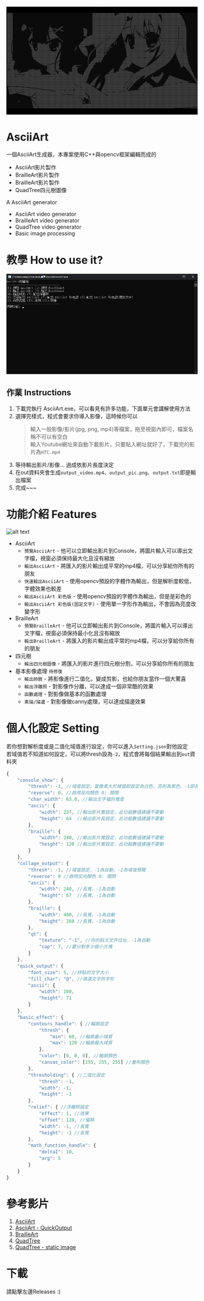 ![alt text](https://github.com/creeper531100/Ascii_Art/blob/master/%E4%BB%8B%E7%B4%B9/title.png?raw=true)
# AsciiArt
一個AsciiArt生成器，本專案使用C++與opencv框架編輯而成的<br>
- AsciiArt影片製作<br>
- BrailleArt影片製作<br>
- BrailleArt影片製作<br>
- QuadTree四元樹圖像<br>

A AsciiArt generator<br>
- AsciiArt video generator
- BrailleArt video generator
- QuadTree video generator
- Basic image processing

# 教學 How to use it?
![alt text](https://github.com/creeper531100/Ascii_Art/blob/master/%E4%BB%8B%E7%B4%B9/main.png?raw=true)<br>
## 作業 Instructions
  1. 下載完執行 AsciiArt.exe，可以看見有許多功能，下面單元會講解使用方法<br>
  2. 選擇完樣式，程式會要求你導入影像，這時候你可以<br>
      > 輸入一般影像/影片(jpg, png, mp4)等檔案，拖至視窗內即可，檔案名稱不可以有空白<br>
      > 輸入Youtube網址來自動下載影片，只要貼入網址就好了，下載完的影片為`HTC.mp4`<br>
  3. 等待輸出影片/影像... 過成依影片長度決定
  4. 在out資料夾會生成`output_video.mp4`、`output_pic.png`、`output.txt`即是輸出檔案
  5. 完成~~~

# 功能介紹 Features
![alt text](https://github.com/creeper531100/Ascii_Art/blob/master/%E4%BB%8B%E7%B4%B9/colordef.png?raw=true)<br>
* AsciiArt
  * `預覽AsciiArt` - 他可以立即輸出影片到Console，將圖片輸入可以導出文字檔，視窗必須保持最大化且沒有縮放
  * `輸出AsciiArt` - 將匯入的影片輸出成平常的mp4檔，可以分享給你所有的朋友
  * `快速輸出AsciiArt` - 使用opencv預設的字體作為輸出，但是解析度較低，字體效果也較差
  * `輸出AsciiArt 彩色版` - 使用opencv預設的字體作為輸出，但是是彩色的
  * `輸出AsciiArt 彩色版(固定文字)` - 使用單一字形作為輸出，不會因為亮度改變字形
* BrailleArt
  * `預覽BrailleArt` - 他可以立即輸出影片到Console，將圖片輸入可以導出文字檔，視窗必須保持最小化且沒有縮放
  * `輸出BrailleArt` - 將匯入的影片輸出成平常的mp4檔，可以分享給你所有的朋友
* 四元樹
  * `輸出四元樹圖像` - 將匯入的影片進行四元樹分割，可以分享給你所有的朋友
* 基本影像處理 `待修復`
  * `輸出帥臉` - 將影像進行二值化，變成剪影，也給你朋友當作一個大驚喜
  * `輸出浮雕照` - 對影像作分離，可以達成一個非常酷的效果
  * `函數處理` - 對影像做基本的函數處理
  * `素描/描邊` - 對影像做canny處理，可以達成描邊效果
# 個人化設定 Setting
若你想對解析度或是二值化域值進行設定，你可以進入`Setting.json`對他設定<br>
若域值若不知道如何設定，可以將thresh設為`-2`，程式會將每個結果輸出到`out`資料夾<br>
```javascript
{
	"console_show": {
		"thresh": -1, //域值設定，當像素大於域值即設定為白色，否則為黑色，-1即為自動
		"reverse": 0, //啟用反向顏色 0: 關閉
		"char_width": 63.0, //輸出文字檔的寬度
		"ascii": {
			"width": 237, //輸出影片寬設定，此功能數值建議不要動
			"height": 64  //輸出影片長設定，此功能數值建議不要動
		},
		"braille": {
			"width": 240, //輸出影片寬設定，此功能數值建議不要動
			"height": 120 //輸出影片寬設定，此功能數值建議不要動
		}
	},
	"collage_output": {
		"thresh": -1, //域值設定，-1為自動，-2為域值預覽
		"reverse": 0 //啟用反向顏色 0: 關閉
		"ascii": {
			"width": 240, //長寬，-1為自動
			"height": 67  //長寬，-1為自動
		},
		"braille": {
			"width": 480, //長寬，-1為自動
			"height": 268 //長寬，-1為自動
		},
		"qt": {
			"texture": "-1", //你的貼文文件位址，-1為自動
			"cap": 7, //要分割多少個小方塊
		}
	},
	"quick_output": {
		"font_size": 5, //拼貼的文字大小
		"fill_char": "@", //填滿文字的字形
		"ascii": {
			"width": 160,
			"height": 71
		}
	},
	"basic_effect": {
		"contours_handle": { //輪廓設定
			"thresh": {
				"min": 60, //輪廓最小域質
				"max": 120 //輪廓最大域質
			},
			"color": [0, 0, 0], //輪廓顏色
			"canvas_color": [255, 255, 255] //畫布顏色
		},
		"thresholding": { //二值化設定
			"thresh": -1,
			"width": -1,
			"height": -1
		},
		"relief": { //浮雕照設定
			"effect": 1, //效果
			"offset": 128, //偏移
			"width": -1, //長寬
			"height": -1 //長寬
		},
		"math_function_handle": {
			"deltaI": 10,
			"arg": 5
		}
	}
}
```
# 參考影片
1. [AsciiArt](https://youtu.be/8WSQcTy1UYM)
2. [AsciiArt - QuickOutput](https://youtu.be/o5iKn05nuLc)
3. [BrailleArt](https://youtu.be/fds8-M9iK8I)
4. [QuadTree](https://youtu.be/n1y7JL6NfS8)
5. [QuadTree - static image](https://youtu.be/Gbx0jPiPlQA)
# 下載
請點擊左邊Releases :)
